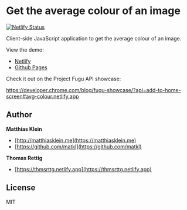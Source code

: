 # Get the average colour of an image

[![Netlify Status](https://api.netlify.com/api/v1/badges/30c5286d-83dd-486c-a2ff-99a0af616ba1/deploy-status)](https://app.netlify.com/sites/avg-colour/deploys)

Client-side JavaScript application to get the average colour of an image.

View the demo:
+ [Netlify](https://avg-colour.netlify.app/)
+ [Github Pages](https://thomasrettig.github.io/average-color/)

Check it out on the Project Fugu API showcase:

https://developer.chrome.com/blog/fugu-showcase/?api=add-to-home-screen#avg-colour.netlify.app

## Author

**Matthias Klein**

+ [http://matthiasklein.me](https://matthiasklein.me)
+ [https://github.com/matkl](https://github.com/matkl)

**Thomas Rettig**
+ [https://thmsrttg.netlify.app](https://thmsrttg.netlify.app)

## License
MIT
